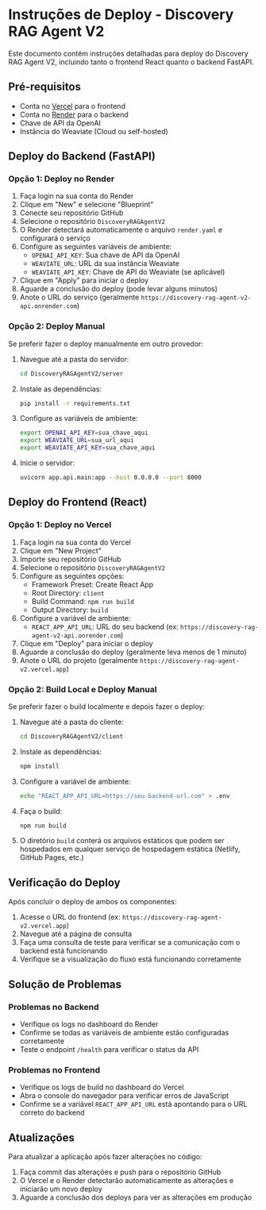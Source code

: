 # Instruções de Deploy - Discovery RAG Agent V2

Este documento contém instruções detalhadas para deploy do Discovery RAG Agent V2, incluindo tanto o frontend React quanto o backend FastAPI.

## Pré-requisitos

- Conta no [Vercel](https://vercel.com/) para o frontend
- Conta no [Render](https://render.com/) para o backend
- Chave de API da OpenAI
- Instância do Weaviate (Cloud ou self-hosted)

## Deploy do Backend (FastAPI)

### Opção 1: Deploy no Render

1. Faça login na sua conta do Render
2. Clique em "New" e selecione "Blueprint"
3. Conecte seu repositório GitHub
4. Selecione o repositório `DiscoveryRAGAgentV2`
5. O Render detectará automaticamente o arquivo `render.yaml` e configurará o serviço
6. Configure as seguintes variáveis de ambiente:
   - `OPENAI_API_KEY`: Sua chave de API da OpenAI
   - `WEAVIATE_URL`: URL da sua instância Weaviate
   - `WEAVIATE_API_KEY`: Chave de API do Weaviate (se aplicável)
7. Clique em "Apply" para iniciar o deploy
8. Aguarde a conclusão do deploy (pode levar alguns minutos)
9. Anote o URL do serviço (geralmente `https://discovery-rag-agent-v2-api.onrender.com`)

### Opção 2: Deploy Manual

Se preferir fazer o deploy manualmente em outro provedor:

1. Navegue até a pasta do servidor:
   ```bash
   cd DiscoveryRAGAgentV2/server
   ```

2. Instale as dependências:
   ```bash
   pip install -r requirements.txt
   ```

3. Configure as variáveis de ambiente:
   ```bash
   export OPENAI_API_KEY=sua_chave_aqui
   export WEAVIATE_URL=sua_url_aqui
   export WEAVIATE_API_KEY=sua_chave_aqui
   ```

4. Inicie o servidor:
   ```bash
   uvicorn app.api.main:app --host 0.0.0.0 --port 8000
   ```

## Deploy do Frontend (React)

### Opção 1: Deploy no Vercel

1. Faça login na sua conta do Vercel
2. Clique em "New Project"
3. Importe seu repositório GitHub
4. Selecione o repositório `DiscoveryRAGAgentV2`
5. Configure as seguintes opções:
   - Framework Preset: Create React App
   - Root Directory: `client`
   - Build Command: `npm run build`
   - Output Directory: `build`
6. Configure a variável de ambiente:
   - `REACT_APP_API_URL`: URL do seu backend (ex: `https://discovery-rag-agent-v2-api.onrender.com`)
7. Clique em "Deploy" para iniciar o deploy
8. Aguarde a conclusão do deploy (geralmente leva menos de 1 minuto)
9. Anote o URL do projeto (geralmente `https://discovery-rag-agent-v2.vercel.app`)

### Opção 2: Build Local e Deploy Manual

Se preferir fazer o build localmente e depois fazer o deploy:

1. Navegue até a pasta do cliente:
   ```bash
   cd DiscoveryRAGAgentV2/client
   ```

2. Instale as dependências:
   ```bash
   npm install
   ```

3. Configure a variável de ambiente:
   ```bash
   echo "REACT_APP_API_URL=https://seu-backend-url.com" > .env
   ```

4. Faça o build:
   ```bash
   npm run build
   ```

5. O diretório `build` conterá os arquivos estáticos que podem ser hospedados em qualquer serviço de hospedagem estática (Netlify, GitHub Pages, etc.)

## Verificação do Deploy

Após concluir o deploy de ambos os componentes:

1. Acesse o URL do frontend (ex: `https://discovery-rag-agent-v2.vercel.app`)
2. Navegue até a página de consulta
3. Faça uma consulta de teste para verificar se a comunicação com o backend está funcionando
4. Verifique se a visualização do fluxo está funcionando corretamente

## Solução de Problemas

### Problemas no Backend

- Verifique os logs no dashboard do Render
- Confirme se todas as variáveis de ambiente estão configuradas corretamente
- Teste o endpoint `/health` para verificar o status da API

### Problemas no Frontend

- Verifique os logs de build no dashboard do Vercel
- Abra o console do navegador para verificar erros de JavaScript
- Confirme se a variável `REACT_APP_API_URL` está apontando para o URL correto do backend

## Atualizações

Para atualizar a aplicação após fazer alterações no código:

1. Faça commit das alterações e push para o repositório GitHub
2. O Vercel e o Render detectarão automaticamente as alterações e iniciarão um novo deploy
3. Aguarde a conclusão dos deploys para ver as alterações em produção
